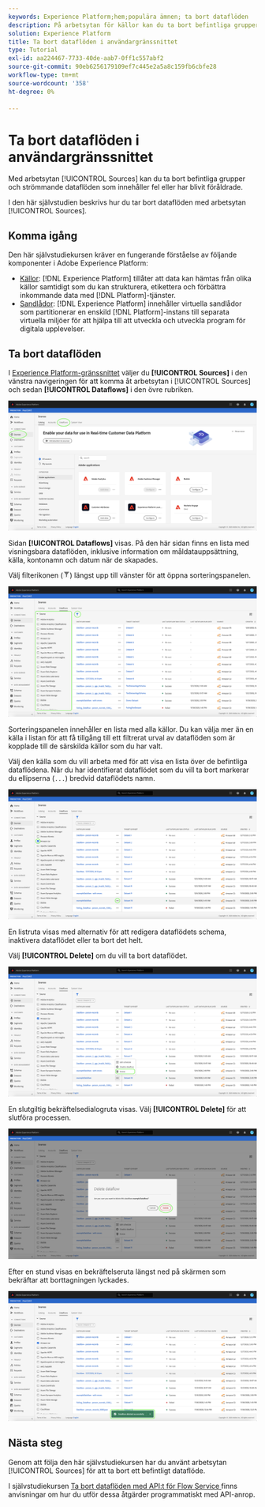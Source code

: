 ```yaml
---
keywords: Experience Platform;hem;populära ämnen; ta bort dataflöden
description: På arbetsytan för källor kan du ta bort befintliga grupper och strömmande dataflöden som innehåller fel eller har blivit föråldrade.
solution: Experience Platform
title: Ta bort dataflöden i användargränssnittet
type: Tutorial
exl-id: aa224467-7733-40de-aab7-0ff1c557abf2
source-git-commit: 90eb6256179109ef7c445e2a5a8c159fb6cbfe28
workflow-type: tm+mt
source-wordcount: '358'
ht-degree: 0%

---
```


# Ta bort dataflöden i användargränssnittet

Med arbetsytan [!UICONTROL Sources] kan du ta bort befintliga grupper och strömmande dataflöden som innehåller fel eller har blivit föråldrade.

I den här självstudien beskrivs hur du tar bort dataflöden med arbetsytan [!UICONTROL Sources].

## Komma igång

Den här självstudiekursen kräver en fungerande förståelse av följande komponenter i Adobe Experience Platform:

- [Källor](../../home.md): [!DNL Experience Platform] tillåter att data kan hämtas från olika källor samtidigt som du kan strukturera, etikettera och förbättra inkommande data med [!DNL Platform]-tjänster.
- [Sandlådor](../../../sandboxes/home.md): [!DNL Experience Platform] innehåller virtuella sandlådor som partitionerar en enskild [!DNL Platform]-instans till separata virtuella miljöer för att hjälpa till att utveckla och utveckla program för digitala upplevelser.

## Ta bort dataflöden

I [Experience Platform-gränssnittet](https://platform.adobe.com) väljer du **[!UICONTROL Sources]** i den vänstra navigeringen för att komma åt arbetsytan i [!UICONTROL Sources] och sedan **[!UICONTROL Dataflows]** i den övre rubriken.

![katalog](../../images/tutorials/delete/catalog.png)

Sidan **[!UICONTROL Dataflows]** visas. På den här sidan finns en lista med visningsbara dataflöden, inklusive information om måldatauppsättning, källa, kontonamn och datum när de skapades.

Välj filterikonen (![filter-icon](../../images/tutorials/delete/filter.png)) längst upp till vänster för att öppna sorteringspanelen.

![dataflöden](../../images/tutorials/delete/dataflows.png)

Sorteringspanelen innehåller en lista med alla källor. Du kan välja mer än en källa i listan för att få tillgång till ett filtrerat urval av dataflöden som är kopplade till de särskilda källor som du har valt.

Välj den källa som du vill arbeta med för att visa en lista över de befintliga dataflödena. När du har identifierat dataflödet som du vill ta bort markerar du ellipserna (`...`) bredvid dataflödets namn.

![dataflows-filter](../../images/tutorials/delete/dataflows-filter.png)

En listruta visas med alternativ för att redigera dataflödets schema, inaktivera dataflödet eller ta bort det helt.

Välj **[!UICONTROL Delete]** om du vill ta bort dataflödet.

![delete](../../images/tutorials/delete/delete.png)

En slutgiltig bekräftelsedialogruta visas. Välj **[!UICONTROL Delete]** för att slutföra processen.

![bekräfta](../../images/tutorials/delete/confirm.png)

Efter en stund visas en bekräftelseruta längst ned på skärmen som bekräftar att borttagningen lyckades.

![bekräftad](../../images/tutorials/delete/confirmed.png)

## Nästa steg

Genom att följa den här självstudiekursen har du använt arbetsytan [!UICONTROL Sources] för att ta bort ett befintligt dataflöde.

I självstudiekursen [Ta bort dataflöden med API:t för Flow Service ](../../tutorials/api/delete-dataflows.md) finns anvisningar om hur du utför dessa åtgärder programmatiskt med API-anrop.
